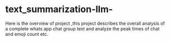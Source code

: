 # text_summarization-llm-
Here is the overview of project ,this project describes the overall analysis of a complete whats app chat group text and analyze the peak times of chat and emoji count etc.
